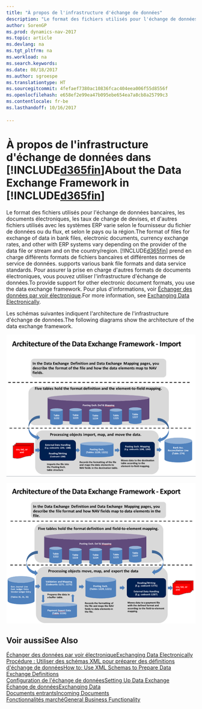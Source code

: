 ```yaml
---
title: "À propos de l'infrastructure d'échange de données"
description: "Le format des fichiers utilisés pour l'échange de données bancaires, les documents électroniques, les taux de change de devises, et d'autres fichiers utilisés avec les systèmes ERP varie selon le fournisseur du fichier de données ou du flux, et selon le pays ou la région."
author: SorenGP
ms.prod: dynamics-nav-2017
ms.topic: article
ms.devlang: na
ms.tgt_pltfrm: na
ms.workload: na
ms.search.keywords: 
ms.date: 08/18/2017
ms.author: sgroespe
ms.translationtype: HT
ms.sourcegitcommit: 4fefaef7380ac10836fcac404eea006f55d8556f
ms.openlocfilehash: e658ef2e99ea47b095ebe654ea7a8cb8a25799c3
ms.contentlocale: fr-be
ms.lasthandoff: 10/16/2017

---
```

# <a name="about-the-data-exchange-framework-in-included365finincludesd365finmdmd"></a><span data-ttu-id="d29be-103">À propos de l'infrastructure d'échange de données dans [!INCLUDE[d365fin](includes/d365fin_md.md)]</span><span class="sxs-lookup"><span data-stu-id="d29be-103">About the Data Exchange Framework in [!INCLUDE[d365fin](includes/d365fin_md.md)]</span></span>
<span data-ttu-id="d29be-104">Le format des fichiers utilisés pour l'échange de données bancaires, les documents électroniques, les taux de change de devises, et d'autres fichiers utilisés avec les systèmes ERP varie selon le fournisseur du fichier de données ou du flux, et selon le pays ou la région.</span><span class="sxs-lookup"><span data-stu-id="d29be-104">The format of files for exchange of data in bank files, electronic documents, currency exchange rates, and other with ERP systems vary depending on the provider of the data file or stream and on the country/region.</span></span> [!INCLUDE[d365fin](includes/d365fin_md.md)]<span data-ttu-id="d29be-105"> prend en charge différents formats de fichiers bancaires et différentes normes de service de données.</span><span class="sxs-lookup"><span data-stu-id="d29be-105"> supports various bank file formats and data service standards.</span></span> <span data-ttu-id="d29be-106">Pour assurer la prise en charge d'autres formats de documents électroniques, vous pouvez utiliser l'infrastructure d'échange de données.</span><span class="sxs-lookup"><span data-stu-id="d29be-106">To provide support for other electronic document formats, you use the data exchange framework.</span></span> <span data-ttu-id="d29be-107">Pour plus d'informations, voir [Échanger des données par voir électronique](across-data-exchange.md).</span><span class="sxs-lookup"><span data-stu-id="d29be-107">For more information, see [Exchanging Data Electronically](across-data-exchange.md).</span></span>    

 <span data-ttu-id="d29be-108">Les schémas suivantes indiquent l'architecture de l'infrastructure d'échange de données.</span><span class="sxs-lookup"><span data-stu-id="d29be-108">The following diagrams show the architecture of the data exchange framework.</span></span>  

 ![Structure d'échange de données &#45; Importation](media/across-data-exchange/dataexchangeframework_import.png)  

 ![Structure d'échange de données &#45; Exportation](media/across-data-exchange/dataexchangeframework_export.png)  

## <a name="see-also"></a><span data-ttu-id="d29be-111">Voir aussi</span><span class="sxs-lookup"><span data-stu-id="d29be-111">See Also</span></span>  
[<span data-ttu-id="d29be-112">Échanger des données par voir électronique</span><span class="sxs-lookup"><span data-stu-id="d29be-112">Exchanging Data Electronically</span></span>](across-data-exchange.md)  
[<span data-ttu-id="d29be-113">Procédure : Utiliser des schémas XML pour préparer des définitions d'échange de données</span><span class="sxs-lookup"><span data-stu-id="d29be-113">How to: Use XML Schemas to Prepare Data Exchange Definitions</span></span>](across-how-to-use-xml-schemas-to-prepare-data-exchange-definitions.md)  
[<span data-ttu-id="d29be-114">Configuration de l'échange de données</span><span class="sxs-lookup"><span data-stu-id="d29be-114">Setting Up Data Exchange</span></span>](across-set-up-data-exchange.md)  
[<span data-ttu-id="d29be-115">Échange de données</span><span class="sxs-lookup"><span data-stu-id="d29be-115">Exchanging Data</span></span>](across-exchange-data.md)  
[<span data-ttu-id="d29be-116">Documents entrants</span><span class="sxs-lookup"><span data-stu-id="d29be-116">Incoming Documents</span></span>](across-income-documents.md)  
[<span data-ttu-id="d29be-117">Fonctionnalités marché</span><span class="sxs-lookup"><span data-stu-id="d29be-117">General Business Functionality</span></span>](ui-across-business-areas.md)  

